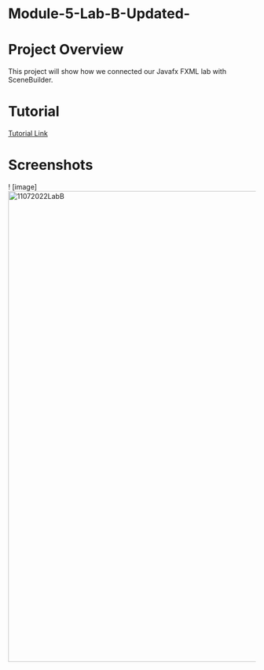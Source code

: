 # Module-5-Lab-B-Updated-
# Project Overview
This project will show how we connected our Javafx FXML lab with SceneBuilder.
# Tutorial
[Tutorial Link](https://docs.oracle.com/javafx/2/get_started/fxml_tutorial.htm)
# Screenshots
! [image] <img width="958" alt="11072022LabB" src="https://user-images.githubusercontent.com/116020359/200384528-efb4239c-1066-4f77-933a-92c0c8ad34d6.png">
